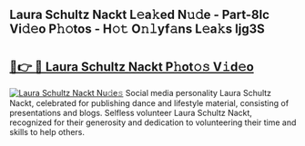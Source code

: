 ## Laura Schultz Nackt L𝚎a𝚔ed N𝚞𝚍e - Part-8lc Vi𝚍𝚎o P𝚑𝚘tos - H𝚘𝚝 O𝚗𝚕yf𝚊ns L𝚎a𝚔s ljg3S

# <h2><a href="http://kfazca.oniu.top/?m=Laura+Schultz+Nackt">🔗👉 🔴 Laura Schultz Nackt P𝚑ot𝚘𝚜 V𝚒d𝚎o</a></h2>

[![Laura Schultz Nackt Nu𝚍e𝚜](https://i.imgur.com/0qMVB7G.gif)](http://kfazca.oniu.top/?m=Laura+Schultz+Nackt)
Social media personality Laura Schultz Nackt, celebrated for publishing dance and lifestyle material, consisting of presentations and blogs. Selfless volunteer Laura Schultz Nackt, recognized for their generosity and dedication to volunteering their time and skills to help others.  
